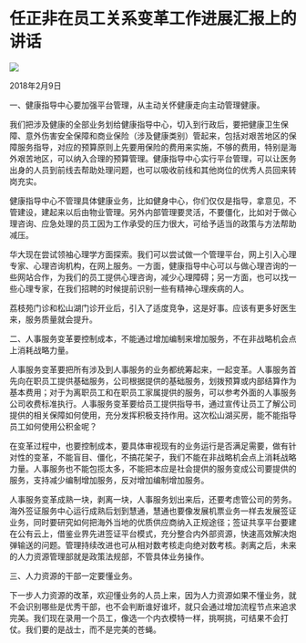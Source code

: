 # 任正非在员工关系变革工作进展汇报上的讲话
<img class="pv" src="https://api.visitor.plantree.me/visitor-badge/pv?namespace=plantree.me&key=renzhengfei-speeches/在员工关系变革工作进展汇报上的讲话.md">



2018年2月9日



一、健康指导中心要加强平台管理，从主动关怀健康走向主动管理健康。

我们把涉及健康的全部业务划给健康指导中心，切入到行政后，要把健康卫生保障、意外伤害安全保障和商业保险（涉及健康类别）管起来，包括对艰苦地区的保障服务指导，对应的预算原则上先要用保险的费用来实施，不够的费用，特别是海外艰苦地区，可以纳入合理的预算管理。健康指导中心实行平台管理，可以让医务出身的人员到前线去帮助处理问题，也可以吸收前线和其他岗位的优秀人员回来转岗充实。

健康指导中心不管理具体健康业务，比如健身中心，你们仅仅是指导，拿意见，不管建设，建起来以后由物业管理。另外内部管理要灵活，不要僵化，比如对于做心理咨询、应急处理的员工因为工作承受的压力很大，可给予适当的政策与方法帮助减压。

华大现在尝试领袖心理学方面探索。我们可以尝试做一个管理平台，网上引入心理专家、心理咨询机构，在网上服务。一方面，健康指导中心可以与做心理咨询的一些网站合作，为我们的员工提供心理咨询，减少心理障碍；另一方面，也可以找一些心理专家，在我们招聘的时候提前识别一些有精神心理疾病的人。

荔枝苑门诊和松山湖门诊开业后，引入了适度竞争，这是好事。应该有更多好医生来，服务质量就会提升。

二、人事服务变革要控制成本，不能通过增加编制来增加服务，不在非战略机会点上消耗战略力量。

人事服务变革要把所有涉及到人事服务的业务都统筹起来，一起变革。人事服务首先向在职员工提供基础服务，公司根据提供的基础服务，划拨预算或内部结算作为基本费用；对于为离职员工和在职员工家属提供的服务，可以参考外面的人事服务公司收费标准执行。人事服务变革要给员工提供指导书，通过宣传让员工了解公司提供的相关保障如何使用，充分发挥积极支持作用。这次松山湖买房，能不能指导员工如何使用公积金呢？

在变革过程中，也要控制成本，要具体审视现有的业务运行是否满足需要，做有针对性的变革，不能盲目、僵化，不搞花架子，我们不能在非战略机会点上消耗战略力量。人事服务也不能包揽太多，不能把本应是社会提供的服务变成公司要提供的服务，支持减少编制增加服务，反对增加编制增加服务。

人事服务变革成熟一块，剥离一块，人事服务划出来后，还要考虑管公司的劳务。海外签证服务中心运行成熟后划到慧通，慧通也要像发展机票业务一样去发展签证业务，同时要研究如何把海外当地的优质供应商纳入正规途径；签证共享平台要建在公有云上，借鉴业界先进签证平台模式，充分整合内外部资源，快速高效解决炮弹输送的问题。管理持续改进也可从相对数考核走向绝对数考核。剥离之后，未来的人力资源管理部就是政策法规部，不管具体业务操作。

三、人力资源的干部一定要懂业务。

下一步人力资源的改革，欢迎懂业务的人员上来，因为人力资源如果不懂业务，就不会识别哪些是优秀干部，也不会判断谁好谁坏，就只会通过增加流程节点来追求完美。我们现在录用一个员工，像选一个内衣模特一样，挑啊挑，可结果不会打仗。我们要的是战士，而不是完美的苍蝇。
